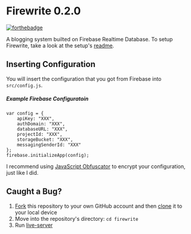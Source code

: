 # Firewrite 0.2.0
[![forthebadge](http://forthebadge.com/images/badges/uses-html.svg)](http://forthebadge.com)

A blogging system builted on Firebase Realtime Database.
To setup Firewrite, take a look at the setup's [readme](https://github.com/stach/firewrite/blob/master/setup/readme.md).

## Inserting Configuration
You will insert the configuration that you got from Firebase into `src/config.js`.

##### Example Firebase Configuratoin
```
var config = {
    apiKey: "XXX",
    authDomain: "XXX",
    databaseURL: "XXX",
    projectId: "XXX",
    storageBucket: "XXX",
    messagingSenderId: "XXX"
};
firebase.initializeApp(config);
```

I recommend using [JavaScript Obfuscator](https://javascript-obfuscator.org) to encrypt your configuration, just like I did.

## Caught a Bug?

1. [Fork](https://help.github.com/articles/fork-a-repo/) this repository to your own GitHub account and then [clone](https://help.github.com/articles/cloning-a-repository/) it to your local device
2. Move into the repository's directory: `cd firewrite`
3. Run [live-server](https://www.npmjs.com/package/live-server)
